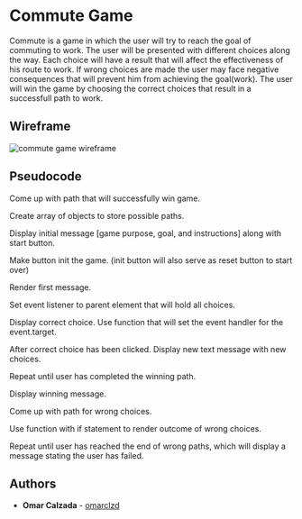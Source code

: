 # Commute Game

Commute is a game in which the user will try to reach the goal of commuting to work. The user will be presented with different choices along the way. Each choice will have a result that will affect the effectiveness of his route to work. If wrong choices are made the user may face negative consequences that will prevent him from achieving the goal(work). The user will win the game by choosing the correct choices that result in a successfull path to work.

## Wireframe

![commute game wireframe](./master/images/commute-wireframe.png)

## Pseudocode

Come up with path that will successfully win game. 

Create array of objects to store possible paths.

Display initial message [game purpose, goal, and instructions] along with start button.

Make button init the game. (init button will also serve as reset button to start over)

Render first message.

Set event listener to parent element that will hold all choices. 

Display correct choice. Use function that will set the event handler  for the event.target.

After correct choice has been clicked. Display new text message with new choices. 

Repeat until user has completed the winning path. 

Display winning message. 

Come up with path for wrong choices. 

Use function with if statement to render outcome of wrong choices. 

Repeat until user has reached the end of wrong paths, which will display a message stating the user has failed. 


## Authors

* **Omar Calzada** - [omarclzd](https://github.com/omarclzd)

